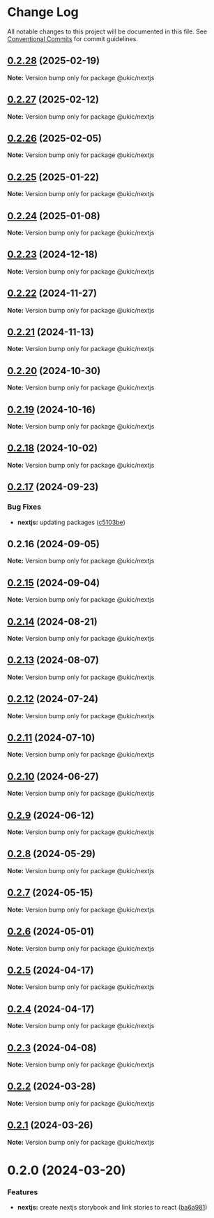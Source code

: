 # Change Log

All notable changes to this project will be documented in this file.
See [Conventional Commits](https://conventionalcommits.org) for commit guidelines.

## [0.2.28](https://github.com/mi6/ic-ui-kit/compare/@ukic/nextjs@0.2.27...@ukic/nextjs@0.2.28) (2025-02-19)

**Note:** Version bump only for package @ukic/nextjs

## [0.2.27](https://github.com/mi6/ic-ui-kit/compare/@ukic/nextjs@0.2.26...@ukic/nextjs@0.2.27) (2025-02-12)

**Note:** Version bump only for package @ukic/nextjs

## [0.2.26](https://github.com/mi6/ic-ui-kit/compare/@ukic/nextjs@0.2.25...@ukic/nextjs@0.2.26) (2025-02-05)

**Note:** Version bump only for package @ukic/nextjs

## [0.2.25](https://github.com/mi6/ic-ui-kit/compare/@ukic/nextjs@0.2.24...@ukic/nextjs@0.2.25) (2025-01-22)

**Note:** Version bump only for package @ukic/nextjs

## [0.2.24](https://github.com/mi6/ic-ui-kit/compare/@ukic/nextjs@0.2.23...@ukic/nextjs@0.2.24) (2025-01-08)

**Note:** Version bump only for package @ukic/nextjs

## [0.2.23](https://github.com/mi6/ic-ui-kit/compare/@ukic/nextjs@0.2.22...@ukic/nextjs@0.2.23) (2024-12-18)

**Note:** Version bump only for package @ukic/nextjs

## [0.2.22](https://github.com/mi6/ic-ui-kit/compare/@ukic/nextjs@0.2.21...@ukic/nextjs@0.2.22) (2024-11-27)

**Note:** Version bump only for package @ukic/nextjs

## [0.2.21](https://github.com/mi6/ic-ui-kit/compare/@ukic/nextjs@0.2.20...@ukic/nextjs@0.2.21) (2024-11-13)

**Note:** Version bump only for package @ukic/nextjs

## [0.2.20](https://github.com/mi6/ic-ui-kit/compare/@ukic/nextjs@0.2.19...@ukic/nextjs@0.2.20) (2024-10-30)

**Note:** Version bump only for package @ukic/nextjs

## [0.2.19](https://github.com/mi6/ic-ui-kit/compare/@ukic/nextjs@0.2.18...@ukic/nextjs@0.2.19) (2024-10-16)

**Note:** Version bump only for package @ukic/nextjs

## [0.2.18](https://github.com/mi6/ic-ui-kit/compare/@ukic/nextjs@0.2.17...@ukic/nextjs@0.2.18) (2024-10-02)

**Note:** Version bump only for package @ukic/nextjs

## [0.2.17](https://github.com/mi6/ic-ui-kit/compare/@ukic/nextjs@0.2.16...@ukic/nextjs@0.2.17) (2024-09-23)

### Bug Fixes

- **nextjs:** updating packages ([c5103be](https://github.com/mi6/ic-ui-kit/commit/c5103be4850bc24f2d9f5edf283d050e04d45770))

## 0.2.16 (2024-09-05)

**Note:** Version bump only for package @ukic/nextjs

## [0.2.15](https://github.com/mi6/ic-ui-kit/compare/@ukic/nextjs@0.2.14...@ukic/nextjs@0.2.15) (2024-09-04)

**Note:** Version bump only for package @ukic/nextjs

## [0.2.14](https://github.com/mi6/ic-ui-kit/compare/@ukic/nextjs@0.2.13...@ukic/nextjs@0.2.14) (2024-08-21)

**Note:** Version bump only for package @ukic/nextjs

## [0.2.13](https://github.com/mi6/ic-ui-kit/compare/@ukic/nextjs@0.2.12...@ukic/nextjs@0.2.13) (2024-08-07)

**Note:** Version bump only for package @ukic/nextjs

## [0.2.12](https://github.com/mi6/ic-ui-kit/compare/@ukic/nextjs@0.2.11...@ukic/nextjs@0.2.12) (2024-07-24)

**Note:** Version bump only for package @ukic/nextjs

## [0.2.11](https://github.com/mi6/ic-ui-kit/compare/@ukic/nextjs@0.2.10...@ukic/nextjs@0.2.11) (2024-07-10)

**Note:** Version bump only for package @ukic/nextjs

## [0.2.10](https://github.com/mi6/ic-ui-kit/compare/@ukic/nextjs@0.2.9...@ukic/nextjs@0.2.10) (2024-06-27)

**Note:** Version bump only for package @ukic/nextjs

## [0.2.9](https://github.com/mi6/ic-ui-kit/compare/@ukic/nextjs@0.2.8...@ukic/nextjs@0.2.9) (2024-06-12)

**Note:** Version bump only for package @ukic/nextjs

## [0.2.8](https://github.com/mi6/ic-ui-kit/compare/@ukic/nextjs@0.2.7...@ukic/nextjs@0.2.8) (2024-05-29)

**Note:** Version bump only for package @ukic/nextjs

## [0.2.7](https://github.com/mi6/ic-ui-kit/compare/@ukic/nextjs@0.2.6...@ukic/nextjs@0.2.7) (2024-05-15)

**Note:** Version bump only for package @ukic/nextjs

## [0.2.6](https://github.com/mi6/ic-ui-kit/compare/@ukic/nextjs@0.2.5...@ukic/nextjs@0.2.6) (2024-05-01)

**Note:** Version bump only for package @ukic/nextjs

## [0.2.5](https://github.com/mi6/ic-ui-kit/compare/@ukic/nextjs@0.2.4...@ukic/nextjs@0.2.5) (2024-04-17)

**Note:** Version bump only for package @ukic/nextjs

## [0.2.4](https://github.com/mi6/ic-ui-kit/compare/@ukic/nextjs@0.2.3...@ukic/nextjs@0.2.4) (2024-04-17)

**Note:** Version bump only for package @ukic/nextjs

## [0.2.3](https://github.com/mi6/ic-ui-kit/compare/@ukic/nextjs@0.2.2...@ukic/nextjs@0.2.3) (2024-04-08)

**Note:** Version bump only for package @ukic/nextjs

## [0.2.2](https://github.com/mi6/ic-ui-kit/compare/@ukic/nextjs@0.2.1...@ukic/nextjs@0.2.2) (2024-03-28)

**Note:** Version bump only for package @ukic/nextjs

## [0.2.1](https://github.com/mi6/ic-ui-kit/compare/@ukic/nextjs@0.2.0...@ukic/nextjs@0.2.1) (2024-03-26)

**Note:** Version bump only for package @ukic/nextjs

# 0.2.0 (2024-03-20)

### Features

- **nextjs:** create nextjs storybook and link stories to react ([ba6a981](https://github.com/mi6/ic-ui-kit/commit/ba6a981f3ac2a449c4b63ad783d9ff2ceb696401))
